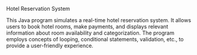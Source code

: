 Hotel Reservation System

This Java program simulates a real-time hotel reservation system. It allows users to book hotel rooms, make payments, and displays relevant information about room availability and categorization. The program employs concepts of looping, conditional statements, validation, etc., to provide a user-friendly experience.